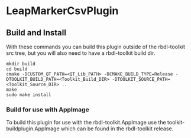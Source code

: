 LeapMarkerCsvPlugin
=======================

## Build and Install

With these commands you can build this plugin outside of the rbdl-toolkit src tree, but you will also need to have a rbdl-toolkit build dir.

```shell
mkdir build
cd build
cmake -DCUSTOM_QT_PATH=<QT_Lib_PATH> -DCMAKE_BUILD_TYPE=Release -DTOOLKIT_BUILD_PATH=<Toolkit_Build_DIR> -DTOOLKIT_SOURCE_PATH=<Toolkit_Source_DIR> ..
make
sudo make install
```

### Build for use with AppImage

To build this plugin for use with the rbdl-toolkit.AppImage use the toolkit-buildplugin.AppImage which can be found in the rbdl-toolkit release.